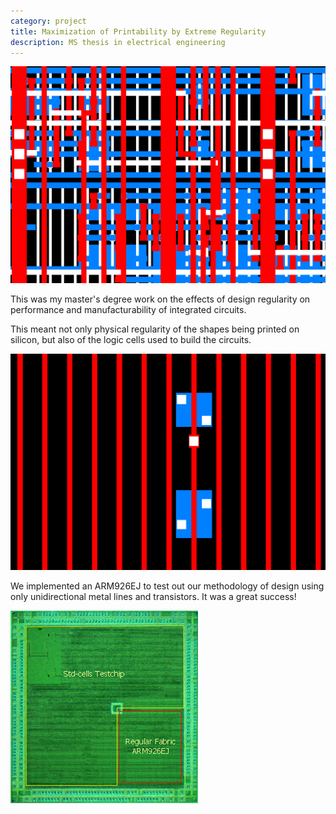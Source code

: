 ```yaml
---
category: project
title: Maximization of Printability by Extreme Regularity
description: MS thesis in electrical engineering
---
```

![](/assets/projects/maximization-of-printability-by-extreme-regularity/22or25.jpg)

This was my master's degree work on the effects of design regularity on performance and manufacturability of integrated circuits.

This meant not only physical regularity of the shapes being printed on silicon, but also of the logic cells used to build the circuits.

![](/assets/projects/maximization-of-printability-by-extreme-regularity/18.jpg)

We implemented an ARM926EJ to test out our methodology of design using only unidirectional metal lines and transistors. It was a great success!

![](/assets/projects/maximization-of-printability-by-extreme-regularity/layout_ARM.jpg)
